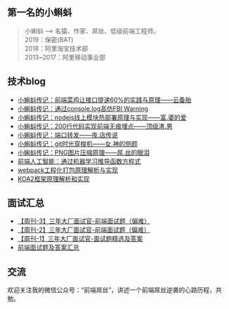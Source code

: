 ## 第一名的小蝌蚪

> 小蝌蚪 --> 名猿、作家、屌丝、低级前端工程师。 <br/>
> 2019：保密(BAT)<br/>
> 2018：阿里淘宝技术部<br/>
> 2013~2017：阿里移动事业部<br/>

## 技术blog

- [小蝌蚪传记：前端菜鸡让接口提速60%的实践与原理——云备胎](https://github.com/airuikun/smart-blog/issues/11)
- [小蝌蚪传记：通过console.log高仿FBI Warning](https://github.com/airuikun/smart-blog/issues/10)
- [小蝌蚪传记：nodejs线上模块热部署原理与实现——富.婆的爱](https://github.com/airuikun/smart-blog/issues/9)
- [小蝌蚪传记：200行代码实现前端无痕埋点——顶级渣.男](https://github.com/airuikun/smart-blog/issues/8)
- [小蝌蚪传记：端口转发——夜.店传说](https://github.com/airuikun/smart-blog/issues/7)
- [小蝌蚪传记：git时光穿梭机——女.神的侧颜](https://github.com/airuikun/smart-blog/issues/5)
- [小蝌蚪传记：PNG图片压缩原理——屌.丝的眼泪](https://github.com/airuikun/smart-blog/issues/1)
- [前端人工智能：通过机器学习推导函数方程式](https://github.com/airuikun/smart-blog/issues/3)
- [webpack工程化打包原理解析与实现](https://github.com/airuikun/smart-blog/issues/4)
- [KOA2框架原理解析和实现](https://github.com/airuikun/smart-blog/issues/2)

## 面试汇总

- [【周刊-3】三年大厂面试官-前端面试题（偏难）](https://juejin.im/post/5cd82463518825692330d440)
- [【周刊-2】三年大厂面试官-前端面试题（偏难）](https://juejin.im/post/5cb0315f518825215e61ec14)
- [【周刊-1】三年大厂面试官-面试题精选及答案](https://juejin.im/post/5ca9de22e51d452b5372ed90)
- [前端面试题及答案汇总](https://github.com/airuikun/Weekly-FE-Interview/blob/master/summary/questions.md)

## 交流

欢迎关注我的微信公众号：“前端屌丝”，讲述一个前端屌丝逆袭的心路历程，共勉。
